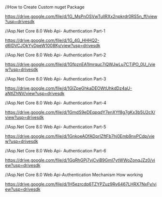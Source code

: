 //How to Create Custom nuget Package 

https://drive.google.com/file/d/1G_MsPnOSVwTullRXx2npkrdr0RS5n_ff/view?usp=drivesdk

//Asp.Net Core 8.0 Web Api- Authentication Part-1

https://drive.google.com/file/d/1G_4G_HHHQ2-d6IDVCJOkYyDpeW1008Ky/view?usp=drivesdk

//Asp.Net Core 8.0 Web Api- Authentication Part-2

https://drive.google.com/file/d/1GfpznEA1lmrquc7iQWJwLu7CTiPO_0U_/view?usp=drivesdk

//Asp.Net Core 8.0 Web Api- Authentication Part-3

https://drive.google.com/file/d/1GlZpeGhkaDEOWtUhkdDz4aU-aNtlZhNV/view?usp=drivesdk

//Asp.Net Core 8.0 Web Api- Authentication Part-4

https://drive.google.com/file/d/1GmdS9eDEqpqdY7enXYf8g7gKx3b5U2cX/view?usp=drivesdk

//Asp.Net Core 8.0 Web Api- Authentication Part-5

https://drive.google.com/file/d/1GnkoeAOfADprlZftFb7hj0Emb9nxPCdp/view?usp=drivesdk

//Asp.Net Core 8.0 Web Api- Authentication Part-6

https://drive.google.com/file/d/1GqRhGPj7vjCviB9GmI7ytWWoZonqJZz0/view?usp=drivesdk

//Asp.Net Core 8.0 Web Api-Authentication Mechanism How working 

https://drive.google.com/file/d/1H5ezrcdp6TZYPZuz9Rv6467LHRX7NxFv/view?usp=drivesdk
